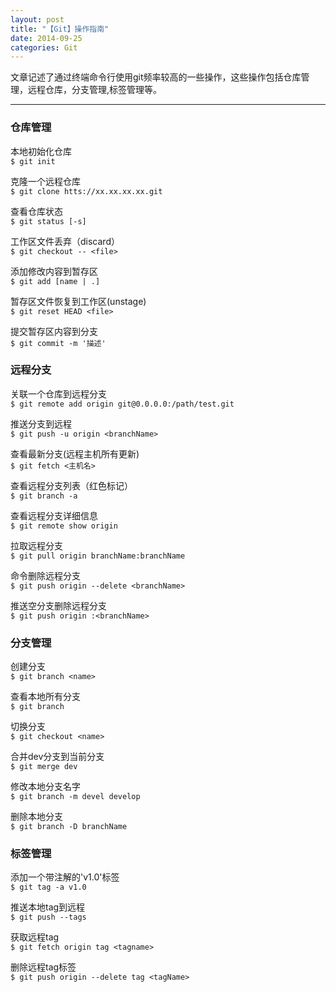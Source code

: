 ```yaml
---
layout: post
title: "【Git】操作指南"
date: 2014-09-25
categories: Git
---
```


文章记述了通过终端命令行使用git频率较高的一些操作，这些操作包括仓库管理，远程仓库，分支管理,标签管理等。

***

### 仓库管理

本地初始化仓库    
`$ git init`

克隆一个远程仓库   
`$ git clone htts://xx.xx.xx.xx.git`

查看仓库状态    
`$ git status [-s]`

工作区文件丢弃（discard）    
`$ git checkout -- <file>`

添加修改内容到暂存区   
`$ git add [name | .]` 

暂存区文件恢复到工作区(unstage)    
`$ git reset HEAD <file>`

提交暂存区内容到分支    
`$ git commit -m '描述'`


### 远程分支

关联一个仓库到远程分支    
`$ git remote add origin git@0.0.0.0:/path/test.git`

推送分支到远程   
`$ git push -u origin <branchName>`

查看最新分支(远程主机所有更新)    
`$ git fetch <主机名>`

查看远程分支列表（红色标记）    
`$ git branch -a`

查看远程分支详细信息     
`$ git remote show origin`

拉取远程分支    
`$ git pull origin branchName:branchName `

命令删除远程分支     
`$ git push origin --delete <branchName>`

推送空分支删除远程分支    
`$ git push origin :<branchName>`


### 分支管理

创建分支    
`$ git branch <name>`

查看本地所有分支    
`$ git branch`

切换分支     
`$ git checkout <name>`

合并dev分支到当前分支    
`$ git merge dev`

修改本地分支名字    
`$ git branch -m devel develop`

删除本地分支    
`$ git branch -D branchName`


### 标签管理

添加一个带注解的'v1.0'标签     
`$ git tag -a v1.0`

推送本地tag到远程    
`$ git push --tags`

获取远程tag    
`$ git fetch origin tag <tagname>`

删除远程tag标签     
`$ git push origin --delete tag <tagName>`





